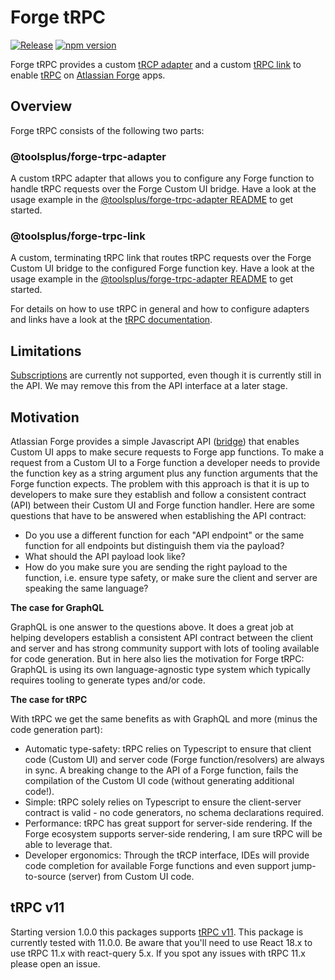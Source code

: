 # Forge tRPC

[![Release](https://github.com/toolsplus/forge-trpc/actions/workflows/release.yml/badge.svg?branch=main)](https://github.com/toolsplus/forge-trpc/actions/workflows/release.yml)
[![npm version](https://img.shields.io/npm/v/@toolsplus/forge-trpc-adapter?style=flat&logo=npm)](https://www.npmjs.com/package/@toolsplus/forge-trpc-adapter)

Forge tRPC provides a custom [tRCP adapter](https://trpc.io/docs/adapters) and a custom [tRPC link](https://trpc.io/docs/links) to enable [tRPC](https://trpc.io/) on [Atlassian Forge](https://developer.atlassian.com/platform/forge/) apps. 


## Overview

Forge tRPC consists of the following two parts:  

### @toolsplus/forge-trpc-adapter

A custom tRPC adapter that allows you to configure any Forge function to handle tRPC requests over the Forge Custom UI bridge. Have a look at the usage example in the [@toolsplus/forge-trpc-adapter README](packages/forge-trpc-adapter/README.md#Usage) to get started. 

### @toolsplus/forge-trpc-link

A custom, terminating tRPC link that routes tRPC requests over the Forge Custom UI bridge to the configured Forge function key. Have a look at the usage example in the [@toolsplus/forge-trpc-adapter README](packages/forge-trpc-link/README.md#Usage) to get started.

For details on how to use tRPC in general and how to configure adapters and links have a look at the [tRPC documentation](https://trpc.io/docs). 

## Limitations

[Subscriptions](https://trpc.io/docs/subscriptions) are currently not supported, even though it is currently still in the API. We may remove this from the API interface at a later stage.

## Motivation

Atlassian Forge provides a simple Javascript API ([bridge](https://developer.atlassian.com/platform/forge/custom-ui/#bridge)) that enables Custom UI apps to make secure requests to Forge app functions. To make a request from a Custom UI to a Forge function a developer needs to provide the function key as a string argument plus any function arguments that the Forge function expects. The problem with this approach is that it is up to developers to make sure they establish and follow a consistent contract (API) between their Custom UI and Forge function handler. Here are some questions that have to be answered when establishing the API contract:
* Do you use a different function for each "API endpoint" or the same function for all endpoints but distinguish them via the payload?
* What should the API payload look like?
* How do you make sure you are sending the right payload to the function, i.e. ensure type safety, or make sure the client and server are speaking the same language?

**The case for GraphQL**

GraphQL is one answer to the questions above. It does a great job at helping developers establish a consistent API contract between the client and server and has strong community support with lots of tooling available for code generation. But in here also lies the motivation for Forge tRPC: GraphQL is using its own language-agnostic type system which typically requires tooling to generate types and/or code.

**The case for tRPC**

With tRPC we get the same benefits as with GraphQL and more (minus the code generation part):

* Automatic type-safety: tRPC relies on Typescript to ensure that client code (Custom UI) and server code (Forge function/resolvers) are always in sync. A breaking change to the API of a Forge function, fails the compilation of the Custom UI code (without generating additional code!).
* Simple: tRPC solely relies on Typescript to ensure the client-server contract is valid - no code generators, no schema declarations required.
* Performance: tRPC has great support for server-side rendering. If the Forge ecosystem supports server-side rendering, I am sure tRPC will be able to leverage that.
* Developer ergonomics: Through the tRCP interface, IDEs will provide code completion for available Forge functions and even support jump-to-source (server) from Custom UI code.

## tRPC v11
Starting version 1.0.0 this packages supports [tRPC v11](https://trpc.io/docs/migrate-from-v10-to-v11). This package is currently tested with 11.0.0. Be aware that you'll need to use React 18.x to use tRPC 11.x with react-query 5.x. If you spot any issues with tRPC 11.x please open an issue. 
